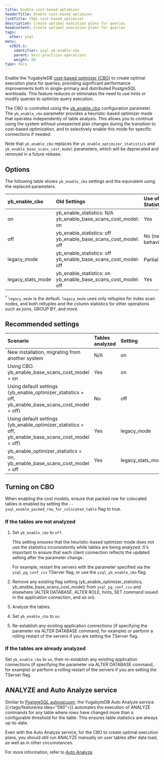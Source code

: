 ```yaml
---
title: Enable cost-based optimizer
headerTitle: Enable cost-based optimizer
linkTitle: YSQL cost-based optimizer
description: Create optimal execution plans for queries
headcontent: Create optimal execution plans for queries
tags:
  other: ysql
menu:
  v2025.1:
    identifier: ysql-yb-enable-cbo
    parent: best-practices-operations
    weight: 60
type: docs
---
```


Enable the YugabyteDB [cost-based optimizer (CBO)](../../architecture/query-layer/planner-optimizer/) to create optimal execution plans for queries, providing significant performance improvements both in single-primary and distributed PostgreSQL workloads. This feature reduces or eliminates the need to use hints or modify queries to optimize query execution.

The CBO is controlled using the [yb_enable_cbo](../../reference/configuration/yb-tserver/#yb-enable-cbo) configuration parameter. The `yb_enable_cbo` parameter provides a heuristic-based optimizer mode that operates independently of table analysis. This allows you to continue using the system without unexpected plan changes during the transition to cost-based optimization, and to selectively enable this mode for specific connections if needed.

Note that `yb_enable_cbo` replaces the `yb_enable_optimizer_statistics` and `yb_enable_base_scans_cost_model` parameters, which will be deprecated and removed in a future release.

## Options

The following table shows `yb_enable_cbo` settings and the equivalent using the replaced parameters.

| yb_enable_cbo | Old Settings | Use of Statistics |
| :--- | :--- | :--- |
| on | yb_enable_statistics: N/A<br>yb_enable_base_scans_cost_model: on | Yes |
| off | yb_enable_statistics: off<br>yb_enable_base_scans_cost_model: off | No (new behavior) |
| legacy_mode | yb_enable_statistics: off<br>yb_enable_base_scans_cost_model: off | Partial<sup>*</sup> |
| legacy_stats_mode | yb_enable_statistics: on<br> yb_enable_base_scans_cost_model: off | Yes |

<sup>*</sup> `legacy_mode` is the default. `legacy_mode` uses only reltuples for index scan nodes, and both reltuples and the column statistics for other operations such as joins, GROUP BY, and more.

## Recommended settings

| Scenario | Tables analyzed | Setting |
| :--- | :--- | :--- |
| New installation, migrating from another system | N/A | on |
| Using CBO. yb_enable_base_scans_cost_model = on | Yes | on |
| Using default settings (yb_enable_optimizer_statistics = off, yb_enable_base_scans_cost_model = off) | No | off |
| Using default settings (yb_enable_optimizer_statistics = off, yb_enable_base_scans_cost_model = off) | Yes | legacy_mode |
| yb_enable_optimizer_statistics = on,  yb_enable_base_scans_cost_model = off | Yes | legacy_stats_mode |

## Turning on CBO

When enabling the cost models, ensure that packed row for colocated tables is enabled by setting the `--ysql_enable_packed_row_for_colocated_table` flag to true.

### If the tables are not analyzed

1. Set `yb_enable_cbo` to `off`.

    This setting ensures that the heuristic-based optimizer mode does not use the statistics inconsistently while tables are being analyzed. It's important to ensure that each client connection reflects the updated setting after the parameter change.

    For example, restart the servers with the parameter specified via the `ysql_pg_conf_csv` TServer flag, or use the `ysql_yb_enable_cbo` flag.

1. Remove any existing flag setting (yb_enable_optimizer_statistics, yb_enable_base_scans_cost_model) from `ysql_pg_conf_csv` and elsewhere (ALTER DATABASE, ALTER ROLE, hints, SET command issued in the application connection, and so on).

1. Analyze the tables.

1. Set `yb_enable_cbo` to `on`.

1. Re-establish any existing application connections (if specifying the parameter via ALTER DATABASE command, for example) or perform a rolling restart of the servers if you are setting the TServer flag.

### If the tables are already analyzed

Set `yb_enable_cbo` to `on`, then re-establish any existing application connections (if specifying the parameter via ALTER DATABASE command, for example) or perform a rolling restart of the servers if you are setting the TServer flag.

## ANALYZE and Auto Analyze service

Similar to [PostgreSQL autovacuum](https://www.postgresql.org/docs/current/routine-vacuuming.html#AUTOVACUUM), the YugabyteDB Auto Analyze service {{<tags/feature/ea idea="590">}} automates the execution of ANALYZE commands for any table where rows have changed more than a configurable threshold for the table. This ensures table statistics are always up-to-date.

Even with the Auto Analyze service, for the CBO to create optimal execution plans, you should still run ANALYZE manually on user tables after data load, as well as in other circumstances.

For more information, refer to [Auto Analyze](../../explore/query-1-performance/auto-analyze/).
